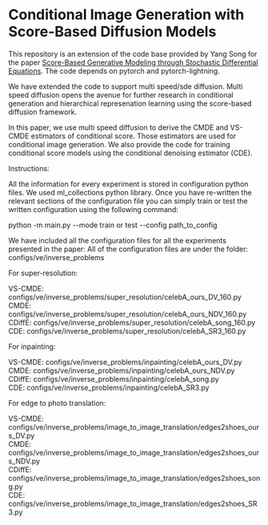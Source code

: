 # Conditional Image Generation with Score-Based Diffusion Models

This repository is an extension of the code base provided by Yang Song for the paper [Score-Based Generative Modeling through Stochastic Differential Equations](https://openreview.net/forum?id=PxTIG12RRHS). The code depends on pytorch and pytorch-lightning.

We have extended the code to support multi speed/sde diffusion. Multi speed diffusion opens the avenue for further research in conditional generation and hierarchical represenation learning using the score-based diffusion framework.

In this paper, we use multi speed diffusion to derive the CMDE and VS-CMDE estimators of conditional score. Those estimators are used for conditional image generation. We also provide the code for training conditional score models using the conditional denoising estimator (CDE).

Instructions: 

All the information for every experiment is stored in configuration python files. We used ml_collections python library. 
Once you have re-written the relevant sections of the configuration file you can simply train or test the written configuration using the following command:

python -m main.py --mode train or test --config path_to_config

We have included all the configuration files for all the experiments presented in the paper:
All of the configuration files are under the folder: configs/ve/inverse_problems

For super-resolution: 

VS-CMDE: configs/ve/inverse_problems/super_resolution/celebA_ours_DV_160.py \
CMDE: configs/ve/inverse_problems/super_resolution/celebA_ours_NDV_160.py \
CDiffE: configs/ve/inverse_problems/super_resolution/celebA_song_160.py \
CDE: configs/ve/inverse_problems/super_resolution/celebA_SR3_160.py

For inpainting: 

VS-CMDE: configs/ve/inverse_problems/inpainting/celebA_ours_DV.py \
CMDE: configs/ve/inverse_problems/inpainting/celebA_ours_NDV.py \
CDiffE: configs/ve/inverse_problems/inpainting/celebA_song.py \
CDE: configs/ve/inverse_problems/inpainting/celebA_SR3.py

For edge to photo translation: 

VS-CMDE: configs/ve/inverse_problems/image_to_image_translation/edges2shoes_ours_DV.py \
CMDE: configs/ve/inverse_problems/image_to_image_translation/edges2shoes_ours_NDV.py \
CDiffE: configs/ve/inverse_problems/image_to_image_translation/edges2shoes_song.py \
CDE: configs/ve/inverse_problems/image_to_image_translation/edges2shoes_SR3.py
